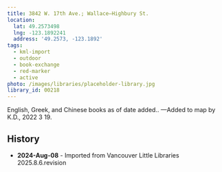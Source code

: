 ```yaml
---
title: 3842 W. 17th Ave.; Wallace—Highbury St.
location:
  lat: 49.2573498
  lng: -123.1892241
  address: '49.2573, -123.1892'
tags:
  - kml-import
  - outdoor
  - book-exchange
  - red-marker
  - active
photo: /images/libraries/placeholder-library.jpg
library_id: 00218
---
```

English, Greek, and Chinese books as of date added..
—Added to map by K.D., 2022 3 19.

## History
- **2024-Aug-08** - Imported from Vancouver Little Libraries 2025.8.6.revision
